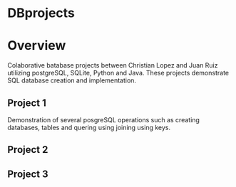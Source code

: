 # DBprojects
# Overview 
  Colaborative batabase projects between Christian Lopez and Juan Ruiz utilizing postgreSQL, SQLite, Python and Java. These projects demonstrate SQL database creation and implementation. 
## Project 1
  Demonstration of several posgreSQL operations such as creating databases, tables and quering using joining using keys. 
## Project 2

## Project 3
